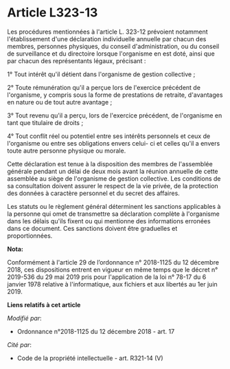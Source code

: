 # Article L323-13

Les procédures mentionnées à l'article L. 323-12 prévoient notamment l'établissement d'une déclaration individuelle annuelle
par chacun des membres, personnes physiques, du conseil d'administration, ou du conseil de surveillance et du directoire
lorsque l'organisme en est doté, ainsi que par chacun des représentants légaux, précisant :

1° Tout intérêt qu'il détient dans l'organisme de gestion collective ;

2° Toute rémunération qu'il a perçue lors de l'exercice précédent de l'organisme, y compris sous la forme de prestations de
retraite, d'avantages en nature ou de tout autre avantage ;

3° Tout revenu qu'il a perçu, lors de l'exercice précédent, de l'organisme en tant que titulaire de droits ;

4° Tout conflit réel ou potentiel entre ses intérêts personnels et ceux de l'organisme ou entre ses obligations envers celui-
ci et celles qu'il a envers toute autre personne physique ou morale.

Cette déclaration est tenue à la disposition des membres de l'assemblée générale pendant un délai de deux mois avant la
réunion annuelle de cette assemblée au siège de l'organisme de gestion collective. Les conditions de sa consultation doivent
assurer le respect de la vie privée, de la protection des données à caractère personnel et du secret des affaires.

Les statuts ou le règlement général déterminent les sanctions applicables à la personne qui omet de transmettre sa
déclaration complète à l'organisme dans les délais qu'ils fixent ou qui mentionne des informations erronées dans ce document.
Ces sanctions doivent être graduelles et proportionnées.

**Nota:**

Conformément à l'article 29 de l’ordonnance n° 2018-1125 du 12 décembre 2018, ces dispositions entrent en vigueur en même
temps que le décret n° 2019-536 du 29 mai 2019 pris pour l'application de la loi n° 78-17 du 6 janvier 1978 relative à
l'informatique, aux fichiers et aux libertés au 1er juin 2019.

**Liens relatifs à cet article**

_Modifié par_:

  - Ordonnance n°2018-1125 du 12 décembre 2018 - art. 17

_Cité par_:

  - Code de la propriété intellectuelle - art. R321-14 (V)
